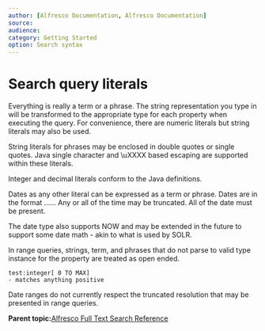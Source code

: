 ```yaml
---
author: [Alfresco Documentation, Alfresco Documentation]
source: 
audience: 
category: Getting Started
option: Search syntax
---
```


# Search query literals

Everything is really a term or a phrase. The string representation you type in will be transformed to the appropriate type for each property when executing the query. For convenience, there are numeric literals but string literals may also be used.

String literals for phrases may be enclosed in double quotes or single quotes. Java single character and \\uXXXX based escaping are supported within these literals.

Integer and decimal literals conform to the Java definitions.

Dates as any other literal can be expressed as a term or phrase. Dates are in the format ...... Any or all of the time may be truncated. All of the date must be present.

The date type also supports NOW and may be extended in the future to support some date math - akin to what is used by SOLR.

In range queries, strings, term, and phrases that do not parse to valid type instance for the property are treated as open ended.

```
test:integer[ 0 TO MAX]
- matches anything positive
```

Date ranges do not currently respect the truncated resolution that may be presented in range queries.

**Parent topic:**[Alfresco Full Text Search Reference](../concepts/rm-searchsyntax-intro.md)

